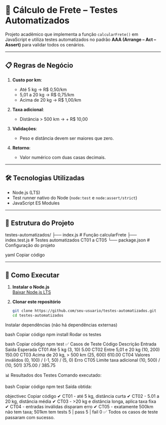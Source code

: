# 🚚 Cálculo de Frete – Testes Automatizados

Projeto acadêmico que implementa a função `calcularFrete()` em JavaScript e utiliza testes automatizados no padrão **AAA (Arrange – Act – Assert)** para validar todos os cenários.

---

## 📋 Regras de Negócio

1. **Custo por km**:
   - Até 5 kg → R$ 0,50/km  
   - 5,01 a 20 kg → R$ 0,75/km  
   - Acima de 20 kg → R$ 1,00/km  

2. **Taxa adicional**:
   - Distância > 500 km → + R$ 10,00  

3. **Validações**:
   - Peso e distância devem ser maiores que zero.

4. **Retorno**:
   - Valor numérico com duas casas decimais.

---

## 🛠 Tecnologias Utilizadas

- Node.js (LTS)
- Test runner nativo do Node (`node:test` e `node:assert/strict`)
- JavaScript ES Modules

---

## 📂 Estrutura do Projeto

testes-automatizados/
├── index.js # Função calcularFrete
├── index.test.js # Testes automatizados CT01 a CT05
└── package.json # Configuração do projeto

yaml
Copiar código

---

## 🚀 Como Executar

1. **Instalar o Node.js**  
   [Baixar Node.js LTS](https://nodejs.org/)

2. **Clonar este repositório**
   ```bash
   git clone https://github.com/seu-usuario/testes-automatizados.git
   cd testes-automatizados
Instalar dependências (não há dependências externas)

bash
Copiar código
npm install
Rodar os testes

bash
Copiar código
npm test
✅ Casos de Teste
Código	Descrição	Entrada	Saída Esperada
CT01	Até 5 kg	(3, 10)	5.00
CT02	Entre 5,01 e 20 kg	(10, 200)	150.00
CT03	Acima de 20 kg, > 500 km	(25, 600)	610.00
CT04	Valores inválidos	(0, 100) / (-1, 50) / (5, 0)	Erro
CT05	Limite taxa adicional	(10, 500) / (10, 501)	375.00 / 385.75

📊 Resultados dos Testes
Comando executado:

bash
Copiar código
npm test
Saída obtida:

objectivec
Copiar código
✔ CT01 - até 5 kg, distância curta
✔ CT02 - 5.01 a 20 kg, distância média
✔ CT03 - >20 kg e distância longa, aplica taxa fixa
✔ CT04 - entradas inválidas disparam erro
✔ CT05 - exatamente 500km não tem taxa; 501km tem
tests 5 | pass 5 | fail 0
✅ Todos os casos de teste passaram com sucesso.
